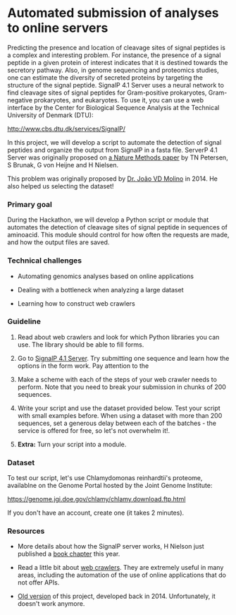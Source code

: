 # Automated submission of analyses to online servers

Predicting the presence and location of cleavage sites of signal peptides is a complex and interesting problem. For instance, the presence of a signal peptide in a given protein of interest indicates that it is destined towards the secretory pathway. Also, in genome sequencing and proteomics studies, one can estimate the diversity of secreted proteins by targeting the structure of the signal peptide. SignalP 4.1 Server uses a neural network to find cleavage sites of signal peptides for Gram-positive prokaryotes, Gram-negative prokaryotes, and eukaryotes. To use it, you can use a web interface by the Center for Biological Sequence Analysis at the Technical University of Denmark (DTU):

http://www.cbs.dtu.dk/services/SignalP/

In this project, we will develop a script to automate the detection of signal peptides and organize the output from SignalP in a fasta file. ServerP 4.1 Server was originally proposed on [a Nature Methods paper](https://www.nature.com/articles/nmeth.1701) by TN Petersen, S Brunak, G von Heijne and H Nielsen.

This problem was originally proposed by [Dr. João VD Molino](https://www.researchgate.net/profile/Joao_Molino) in 2014. He also helped us selecting the dataset!

### Primary goal

During the Hackathon, we will develop a Python script or module that automates the detection of cleavage sites of signal peptide in sequences of aminoacid. This module should control for how often the requests are made, and how the output files are saved.


### Technical challenges

* Automating genomics analyses based on online applications

* Dealing with a bottleneck when analyzing a large dataset

* Learning how to construct web crawlers


### Guideline

1. Read about web crawlers and look for which Python libraries you can use. The library should be able to fill forms.

2. Go to [SignalP 4.1 Server](http://www.cbs.dtu.dk/services/SignalP/). Try submitting one sequence and learn how the options in the form work. Pay attention to the

3. Make a scheme with each of the steps of your web crawler needs to perform. Note that you need to break your submission in chunks of 200 sequences.

4. Write your script and use the dataset provided below. Test your script with small examples before. When using a dataset with more than 200 sequences, set a generous delay between each of the batches - the service is offered for free, so let's not overwhelm it!.

5. **Extra:** Turn your script into a module.


### Dataset

To test our script, let's use Chlamydomonas reinhardtii's proteome, availablne on the Genome Portal hosted by the Joint Genome Institute:

https://genome.jgi.doe.gov/chlamy/chlamy.download.ftp.html

If you don't have an account, create one (it takes 2 minutes).

### Resources

* More details about how the SignalP server works, H Nielson just published a [book chapter](https://link.springer.com/protocol/10.1007%2F978-1-4939-7015-5_6) this year.

* Read a little bit about [web crawlers](https://en.wikipedia.org/wiki/Web_crawler). They are extremely useful in many areas, including the automation of the use of online applications that do not offer APIs.

* [Old version](https://github.com/thmosqueiro/SignalPclient) of this project, developed back in 2014. Unfortunately, it doesn't work anymore.
